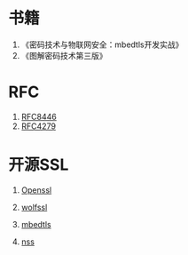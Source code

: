 # 书籍

1. 《密码技术与物联网安全：mbedtls开发实战》
2. 《图解密码技术第三版》

# RFC

1. [RFC8446](https://datatracker.ietf.org/doc/rfc8446/)
2. [RFC4279](https://datatracker.ietf.org/doc/rfc4279/)

# 开源SSL

1. [Openssl](https://www.openssl.org/docs/man1.1.1/)
2. [wolfssl](https://www.wolfssl.com/products/wolfssl/)

3. [mbedtls](https://tls.mbed.org/)

4. [nss](https://developer.mozilla.org/zh-CN/docs/NSS)

